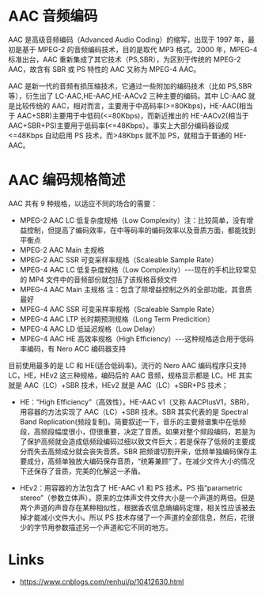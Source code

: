 # AAC 音频编码

AAC 是高级音频编码（Advanced Audio Coding）的缩写，出现于 1997 年，最初是基于 MPEG-2 的音频编码技术，目的是取代 MP3 格式。2000 年，MPEG-4 标准出台，AAC 重新集成了其它技术（PS,SBR），为区别于传统的 MPEG-2 AAC，故含有 SBR 或 PS 特性的 AAC 又称为 MPEG-4 AAC。

AAC 是新一代的音频有损压缩技术，它通过一些附加的编码技术（比如 PS,SBR 等），衍生出了 LC-AAC,HE-AAC,HE-AACv2 三种主要的编码。其中 LC-AAC 就是比较传统的 AAC，相对而言，主要用于中高码率(>=80Kbps)，HE-AAC(相当于 AAC+SBR)主要用于中低码(<=80Kbps)，而新近推出的 HE-AACv2(相当于 AAC+SBR+PS)主要用于低码率(<=48Kbps）。事实上大部分编码器设成<=48Kbps 自动启用 PS 技术，而>48Kbps 就不加 PS，就相当于普通的 HE-AAC。

# AAC 编码规格简述

AAC 共有 9 种规格，以适应不同的场合的需要：

- MPEG-2 AAC LC 低复杂度规格（Low Complexity）注：比较简单，没有增益控制，但提高了编码效率，在中等码率的编码效率以及音质方面，都能找到平衡点
- MPEG-2 AAC Main 主规格
- MPEG-2 AAC SSR 可变采样率规格（Scaleable Sample Rate）
- MPEG-4 AAC LC 低复杂度规格（Low Complexity）---现在的手机比较常见的 MP4 文件中的音频部份就包括了该规格音频文件
- MPEG-4 AAC Main 主规格 注：包含了除增益控制之外的全部功能，其音质最好
- MPEG-4 AAC SSR 可变采样率规格（Scaleable Sample Rate）
- MPEG-4 AAC LTP 长时期预测规格（Long Term Predicition）
- MPEG-4 AAC LD 低延迟规格（Low Delay）
- MPEG-4 AAC HE 高效率规格（High Efficiency）---这种规格适合用于低码率编码，有 Nero ACC 编码器支持

目前使用最多的是 LC 和 HE(适合低码率)。流行的 Nero AAC 编码程序只支持 LC，HE，HEv2 这三种规格，编码后的 AAC 音频，规格显示都是 LC。HE 其实就是 AAC（LC）+SBR 技术，HEv2 就是 AAC（LC）+SBR+PS 技术；

- HE：“High Efficiency”（高效性）。HE-AAC v1（又称 AACPlusV1，SBR)，用容器的方法实现了 AAC（LC）+SBR 技术。SBR 其实代表的是 Spectral Band Replication(频段复制)。简要叙述一下，音乐的主要频谱集中在低频段，高频段幅度很小，但很重要，决定了音质。如果对整个频段编码，若是为了保护高频就会造成低频段编码过细以致文件巨大；若是保存了低频的主要成分而失去高频成分就会丧失音质。SBR 把频谱切割开来，低频单独编码保存主要成分，高频单独放大编码保存音质，“统筹兼顾”了，在减少文件大小的情况下还保存了音质，完美的化解这一矛盾。

- HEv2：用容器的方法包含了 HE-AAC v1 和 PS 技术。PS 指“parametric stereo”（参数立体声）。原来的立体声文件文件大小是一个声道的两倍。但是两个声道的声音存在某种相似性，根据香农信息熵编码定理，相关性应该被去掉才能减小文件大小。所以 PS 技术存储了一个声道的全部信息，然后，花很少的字节用参数描述另一个声道和它不同的地方。

# Links

- https://www.cnblogs.com/renhui/p/10412630.html
